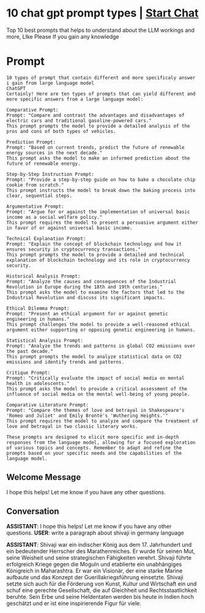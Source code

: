 

# 10 chat gpt prompt types | [Start Chat](https://gptcall.net/chat.html?data=%7B%22contact%22%3A%7B%22id%22%3A%22eNDr_7_LbotPJXHkSEyUX%22%2C%22flow%22%3Atrue%7D%7D)
Top 10 best prompts that helps to understand about the LLM workings and more, LIke Please If you gain any knowledge

# Prompt

```
10 types of prompt that contain different and more specificaly answer i gain from large language model
ChatGPT
Certainly! Here are ten types of prompts that can yield different and more specific answers from a large language model:

Comparative Prompt:
Prompt: "Compare and contrast the advantages and disadvantages of electric cars and traditional gasoline-powered cars."
This prompt prompts the model to provide a detailed analysis of the pros and cons of both types of vehicles.

Prediction Prompt:
Prompt: "Based on current trends, predict the future of renewable energy sources in the next decade."
This prompt asks the model to make an informed prediction about the future of renewable energy.

Step-by-Step Instruction Prompt:
Prompt: "Provide a step-by-step guide on how to bake a chocolate chip cookie from scratch."
This prompt instructs the model to break down the baking process into clear, sequential steps.

Argumentative Prompt:
Prompt: "Argue for or against the implementation of universal basic income as a social welfare policy."
This prompt requires the model to present a persuasive argument either in favor of or against universal basic income.

Technical Explanation Prompt:
Prompt: "Explain the concept of blockchain technology and how it ensures security in cryptocurrency transactions."
This prompt prompts the model to provide a detailed and technical explanation of blockchain technology and its role in cryptocurrency security.

Historical Analysis Prompt:
Prompt: "Analyze the causes and consequences of the Industrial Revolution in Europe during the 18th and 19th centuries."
This prompt asks the model to examine the factors that led to the Industrial Revolution and discuss its significant impacts.

Ethical Dilemma Prompt:
Prompt: "Present an ethical argument for or against genetic engineering in humans."
This prompt challenges the model to provide a well-reasoned ethical argument either supporting or opposing genetic engineering in humans.

Statistical Analysis Prompt:
Prompt: "Analyze the trends and patterns in global CO2 emissions over the past decade."
This prompt prompts the model to analyze statistical data on CO2 emissions and identify trends and patterns.

Critique Prompt:
Prompt: "Critically evaluate the impact of social media on mental health in adolescents."
This prompt asks the model to provide a critical assessment of the influence of social media on the mental well-being of young people.

Comparative Literature Prompt:
Prompt: "Compare the themes of love and betrayal in Shakespeare's 'Romeo and Juliet' and Emily Brontë's 'Wuthering Heights.'"
This prompt requires the model to analyze and compare the treatment of love and betrayal in two classic literary works.

These prompts are designed to elicit more specific and in-depth responses from the language model, allowing for a focused exploration of various topics and concepts. Remember to adapt and refine the prompts based on your specific needs and the capabilities of the language model.
```

## Welcome Message
I hope this helps! Let me know if you have any other questions.

## Conversation

**ASSISTANT**: I hope this helps! Let me know if you have any other questions.
**USER**: write a paragraph about shivaji in germany language


**ASSISTANT**: Shivaji war ein indischer König aus dem 17. Jahrhundert und ein bedeutender Herrscher des Marathenreiches. Er wurde für seinen Mut, seine Weisheit und seine strategischen Fähigkeiten verehrt. Shivaji führte erfolgreich Kriege gegen die Moguln und etablierte ein unabhängiges Königreich in Maharashtra. Er war ein Visionär, der eine starke Marine aufbaute und das Konzept der Guerillakriegsführung einsetzte. Shivaji setzte sich auch für die Förderung von Kunst, Kultur und Wirtschaft ein und schuf eine gerechte Gesellschaft, die auf Gleichheit und Rechtsstaatlichkeit beruhte. Sein Erbe und seine Heldentaten werden bis heute in Indien hoch geschätzt und er ist eine inspirierende Figur für viele.


